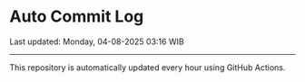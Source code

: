 # Auto Commit Log

Last updated: Monday, 04-08-2025 03:16 WIB

---

This repository is automatically updated every hour using GitHub Actions.
